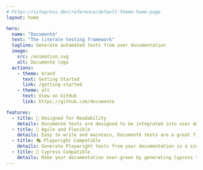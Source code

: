 ```yaml
---
# https://vitepress.dev/reference/default-theme-home-page
layout: home

hero:
  name: "Documenté"
  text: "The literate testing framework"
  tagline: Generate automated tests from user documentation
  image:
    src: /animation.svg
    alt: Documenté logo
  actions:
    - theme: brand
      text: Getting Started
      link: /getting-started
    - theme: alt
      text: View on GitHub
      link: https://github.com/documente

features:
  - title: 📖 Designed for Readability
    details: Documenté tests are designed to be integrated into user documentation
  - title: 🤸 Agile and Flexible
    details: Easy to write and maintain, Documenté tests are a great fit for agile teams
  - title: 🎭 Playwright Compatible
    details: Generate Playwright tests from your documentation in a single command
  - title: 🌲 Cypress Compatible
    details: Make your documentation ever-green by generating Cypress tests from it
---
```

